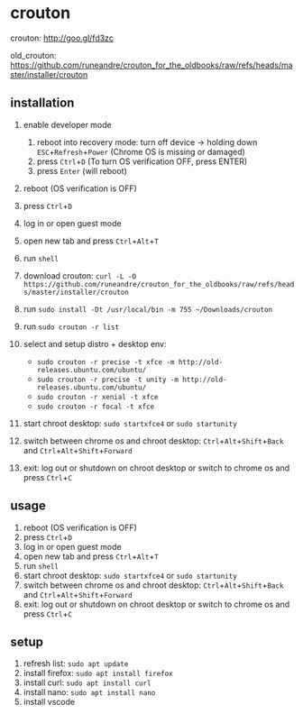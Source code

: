 # crouton

crouton: http://goo.gl/fd3zc

old_crouton: https://github.com/runeandre/crouton_for_the_oldbooks/raw/refs/heads/master/installer/crouton

## installation

1. enable developer mode
    1. reboot into recovery mode: turn off device -> holding down `ESC`+`Refresh`+`Power` (Chrome OS is missing or damaged)
    2. press `Ctrl`+`D` (To turn OS verification OFF, press ENTER)
    3. press `Enter` (will reboot)
  
2. reboot (OS verification is OFF)
3. press `Ctrl`+`D`
4. log in or open guest mode
5. open new tab and press `Ctrl`+`Alt`+`T`
6. run `shell`
7. download crouton: `curl -L -O https://github.com/runeandre/crouton_for_the_oldbooks/raw/refs/heads/master/installer/crouton
`
8. run `sudo install -Dt /usr/local/bin -m 755 ~/Downloads/crouton`
9. run `sudo crouton -r list`
10. select and setup distro + desktop env:
    * `sudo crouton -r precise -t xfce -m http://old-releases.ubuntu.com/ubuntu/`
    * `sudo crouton -r precise -t unity -m http://old-releases.ubuntu.com/ubuntu/`
    * `sudo crouton -r xenial -t xfce`
    * `sudo crouton -r focal -t xfce`
11. start chroot desktop: `sudo startxfce4` or `sudo startunity`
12. switch between chrome os and chroot desktop: `Ctrl`+`Alt`+`Shift`+`Back` and `Ctrl`+`Alt`+`Shift`+`Forward`
13. exit: log out or shutdown on chroot desktop or switch to chrome os and press `Ctrl`+`C`

## usage

1. reboot (OS verification is OFF)
2. press `Ctrl`+`D`
3. log in or open guest mode
4. open new tab and press `Ctrl`+`Alt`+`T`
5. run `shell`
6. start chroot desktop: `sudo startxfce4` or `sudo startunity`
7. switch between chrome os and chroot desktop: `Ctrl`+`Alt`+`Shift`+`Back` and `Ctrl`+`Alt`+`Shift`+`Forward`
8. exit: log out or shutdown on chroot desktop or switch to chrome os and press `Ctrl`+`C`

## setup

1. refresh list: `sudo apt update`
2. install firefox: `sudo apt install firefox`
3. install curl: `sudo apt install curl`
4. install nano: `sudo apt install nano`
5. install vscode
